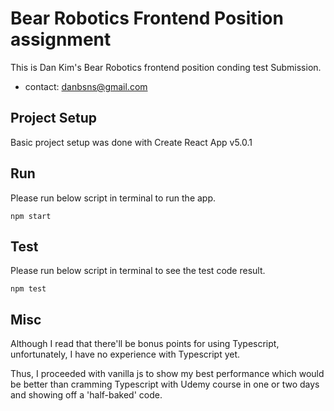 # Bear Robotics Frontend Position assignment
This is Dan Kim's Bear Robotics frontend position conding test Submission.

- contact: danbsns@gmail.com

## Project Setup
Basic project setup was done with Create React App v5.0.1

## Run
Please run below script in terminal to run the app.

    npm start

## Test
Please run below script in terminal to see the test code result.

    npm test

## Misc
Although I read that there'll be bonus points for using Typescript, unfortunately, I have no experience with Typescript yet.

Thus, I proceeded with vanilla js to show my best performance which would be better than cramming Typescript with Udemy course in one or two days and showing off a 'half-baked' code.